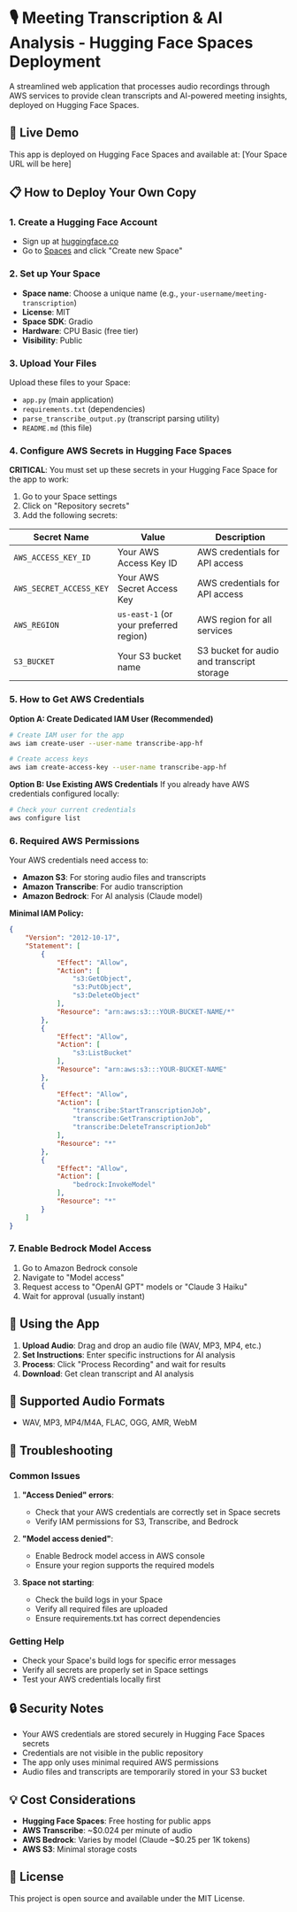 # 🎙️ Meeting Transcription & AI Analysis - Hugging Face Spaces Deployment

A streamlined web application that processes audio recordings through AWS services to provide clean transcripts and AI-powered meeting insights, deployed on Hugging Face Spaces.

## 🚀 Live Demo

This app is deployed on Hugging Face Spaces and available at: [Your Space URL will be here]

## 📋 How to Deploy Your Own Copy

### 1. Create a Hugging Face Account
- Sign up at [huggingface.co](https://huggingface.co)
- Go to [Spaces](https://huggingface.co/spaces) and click "Create new Space"

### 2. Set up Your Space
- **Space name**: Choose a unique name (e.g., `your-username/meeting-transcription`)
- **License**: MIT
- **Space SDK**: Gradio
- **Hardware**: CPU Basic (free tier)
- **Visibility**: Public

### 3. Upload Your Files
Upload these files to your Space:
- `app.py` (main application)
- `requirements.txt` (dependencies)
- `parse_transcribe_output.py` (transcript parsing utility)
- `README.md` (this file)

### 4. Configure AWS Secrets in Hugging Face Spaces

**CRITICAL**: You must set up these secrets in your Hugging Face Space for the app to work:

1. Go to your Space settings
2. Click on "Repository secrets" 
3. Add the following secrets:

| Secret Name | Value | Description |
|-------------|-------|-------------|
| `AWS_ACCESS_KEY_ID` | Your AWS Access Key ID | AWS credentials for API access |
| `AWS_SECRET_ACCESS_KEY` | Your AWS Secret Access Key | AWS credentials for API access |
| `AWS_REGION` | `us-east-1` (or your preferred region) | AWS region for all services |
| `S3_BUCKET` | Your S3 bucket name | S3 bucket for audio and transcript storage |

### 5. How to Get AWS Credentials

**Option A: Create Dedicated IAM User (Recommended)**
```bash
# Create IAM user for the app
aws iam create-user --user-name transcribe-app-hf

# Create access keys
aws iam create-access-key --user-name transcribe-app-hf
```

**Option B: Use Existing AWS Credentials**
If you already have AWS credentials configured locally:
```bash
# Check your current credentials
aws configure list
```

### 6. Required AWS Permissions

Your AWS credentials need access to:
- **Amazon S3**: For storing audio files and transcripts
- **Amazon Transcribe**: For audio transcription
- **Amazon Bedrock**: For AI analysis (Claude model)

**Minimal IAM Policy:**
```json
{
    "Version": "2012-10-17",
    "Statement": [
        {
            "Effect": "Allow",
            "Action": [
                "s3:GetObject",
                "s3:PutObject",
                "s3:DeleteObject"
            ],
            "Resource": "arn:aws:s3:::YOUR-BUCKET-NAME/*"
        },
        {
            "Effect": "Allow",
            "Action": [
                "s3:ListBucket"
            ],
            "Resource": "arn:aws:s3:::YOUR-BUCKET-NAME"
        },
        {
            "Effect": "Allow",
            "Action": [
                "transcribe:StartTranscriptionJob",
                "transcribe:GetTranscriptionJob",
                "transcribe:DeleteTranscriptionJob"
            ],
            "Resource": "*"
        },
        {
            "Effect": "Allow",
            "Action": [
                "bedrock:InvokeModel"
            ],
            "Resource": "*"
        }
    ]
}
```

### 7. Enable Bedrock Model Access

1. Go to Amazon Bedrock console
2. Navigate to "Model access"
3. Request access to "OpenAI GPT" models or "Claude 3 Haiku"
4. Wait for approval (usually instant)

## 🎯 Using the App

1. **Upload Audio**: Drag and drop an audio file (WAV, MP3, MP4, etc.)
2. **Set Instructions**: Enter specific instructions for AI analysis
3. **Process**: Click "Process Recording" and wait for results
4. **Download**: Get clean transcript and AI analysis

## 🔧 Supported Audio Formats

- WAV, MP3, MP4/M4A, FLAC, OGG, AMR, WebM

## 🐛 Troubleshooting

### Common Issues

1. **"Access Denied" errors**: 
   - Check that your AWS credentials are correctly set in Space secrets
   - Verify IAM permissions for S3, Transcribe, and Bedrock

2. **"Model access denied"**:
   - Enable Bedrock model access in AWS console
   - Ensure your region supports the required models

3. **Space not starting**:
   - Check the build logs in your Space
   - Verify all required files are uploaded
   - Ensure requirements.txt has correct dependencies

### Getting Help

- Check your Space's build logs for specific error messages
- Verify all secrets are properly set in Space settings
- Test your AWS credentials locally first

## 🔒 Security Notes

- Your AWS credentials are stored securely in Hugging Face Spaces secrets
- Credentials are not visible in the public repository
- The app only uses minimal required AWS permissions
- Audio files and transcripts are temporarily stored in your S3 bucket

## 💡 Cost Considerations

- **Hugging Face Spaces**: Free hosting for public apps
- **AWS Transcribe**: ~$0.024 per minute of audio
- **AWS Bedrock**: Varies by model (Claude ~$0.25 per 1K tokens)
- **AWS S3**: Minimal storage costs

## 📄 License

This project is open source and available under the MIT License.
